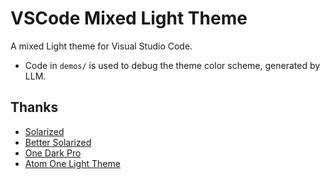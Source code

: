 # VSCode Mixed Light Theme

A mixed Light theme for Visual Studio Code.

- Code in `demos/` is used to debug the theme color scheme, generated by LLM.

## Thanks

- [Solarized](https://github.com/altercation/solarized)
- [Better Solarized](https://github.com/edheltzel/vscode-better-solarized)
- [One Dark Pro](https://github.com/Binaryify/OneDark-Pro)
- [Atom One Light Theme](https://github.com/akamud/vscode-theme-onelight)
